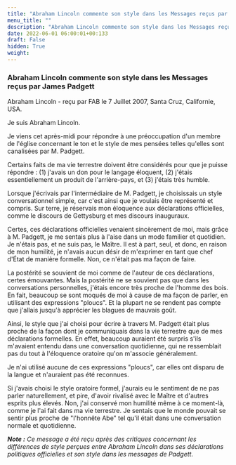 ```yaml
---
title: "Abraham Lincoln commente son style dans les Messages reçus par James Padgett"
menu_title: ""
description: "Abraham Lincoln commente son style dans les Messages reçus par James Padgett"
date: 2022-06-01 06:00:01+00:133
draft: False
hidden: True
weight:
---
```

### Abraham Lincoln commente son style dans les Messages reçus par James Padgett

Abraham Lincoln - reçu par FAB le 7 Juillet 2007, Santa Cruz, Californie, USA.

Je suis Abraham Lincoln.

Je viens cet après-midi pour répondre à une préoccupation d'un membre de l'église concernant le ton et le style de mes pensées telles qu'elles sont canalisées par M. Padgett.

Certains faits de ma vie terrestre doivent être considérés pour que je puisse répondre : (1) j'avais un don pour le langage éloquent, (2) j'étais essentiellement un produit de l'arrière-pays, et (3) j'étais très humble.

Lorsque j'écrivais par l'intermédiaire de M. Padgett, je choisissais un style conversationnel simple, car c'est ainsi que je voulais être représenté et compris. Sur terre, je réservais mon éloquence aux déclarations officielles, comme le discours de Gettysburg et mes discours inauguraux.

Certes, ces déclarations officielles venaient sincèrement de moi, mais grâce à M. Padgett, je me sentais plus à l'aise dans un mode familier et quotidien. Je n'étais pas, et ne suis pas, le Maître. Il est à part, seul, et donc, en raison de mon humilité, je n'avais aucun désir de m'exprimer en tant que chef d'État de manière formelle. Non, ce n'était pas ma façon de faire.

La postérité se souvient de moi comme de l'auteur de ces déclarations, certes émouvantes. Mais la postérité ne se souvient pas que dans les conversations personnelles, j'étais encore très proche de l'homme des bois. En fait, beaucoup se sont moqués de moi à cause de ma façon de parler, en utilisant des expressions "ploucs". Et la plupart ne se rendent pas compte que j'allais jusqu'à apprécier les blagues de mauvais goût.

Ainsi, le style que j'ai choisi pour écrire à travers M. Padgett était plus proche de la façon dont je communiquais dans la vie terrestre que de mes déclarations formelles. En effet, beaucoup auraient été surpris s'ils m'avaient entendu dans une conversation quotidienne, qui ne ressemblait pas du tout à l'éloquence oratoire qu'on m'associe généralement.

Je n'ai utilisé aucune de ces expressions "ploucs", car elles ont disparu de la langue et n'auraient pas été reconnues.

Si j'avais choisi le style oratoire formel, j'aurais eu le sentiment de ne pas parler naturellement, et pire, d'avoir rivalisé avec le Maître et d'autres esprits plus élevés. Non, j'ai conservé mon humilité même à ce moment-là, comme je l'ai fait dans ma vie terrestre. Je sentais que le monde pouvait se sentir plus proche de "l'honnête Abe" tel qu'il était dans une conversation normale et quotidienne.

***Note :*** *Ce message a été reçu après des critiques concernant les différences de style perçues entre Abraham Lincoln dans ses déclarations politiques officielles et son style dans les messages de Padgett.*